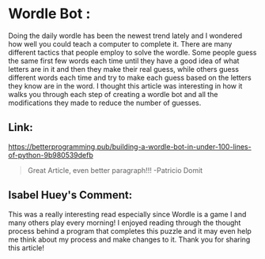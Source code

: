 

# Wordle Bot :

Doing the daily wordle has been the newest trend lately and I wondered how well you could teach a computer to complete it. There are many different tactics that people employ to solve the wordle. Some people guess the same first few words each time until they have a good idea of what letters are in it and then they make their real guess, while others guess different words each time and try to make each guess based on the letters they know are in the word. I thought this article was interesting in how it walks you through each step of creating a wordle bot and all the modifications they made to reduce the number of guesses.

## Link:
https://betterprogramming.pub/building-a-wordle-bot-in-under-100-lines-of-python-9b980539defb

> Great Article, even better paragraph!!! -Patricio Domit

## Isabel Huey's Comment:

This was a really interesting read especially since Wordle is a game I and many others play every morning! I enjoyed reading through the thought process behind a program that completes this puzzle and it may even help me think about my process and make changes to it. Thank you for sharing this article!
